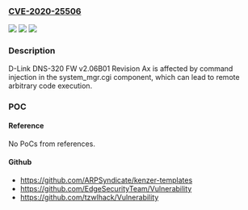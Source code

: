### [CVE-2020-25506](https://cve.mitre.org/cgi-bin/cvename.cgi?name=CVE-2020-25506)
![](https://img.shields.io/static/v1?label=Product&message=n%2Fa&color=blue)
![](https://img.shields.io/static/v1?label=Version&message=n%2Fa&color=blue)
![](https://img.shields.io/static/v1?label=Vulnerability&message=n%2Fa&color=brighgreen)

### Description

D-Link DNS-320 FW v2.06B01 Revision Ax is affected by command injection in the system_mgr.cgi component, which can lead to remote arbitrary code execution.

### POC

#### Reference
No PoCs from references.

#### Github
- https://github.com/ARPSyndicate/kenzer-templates
- https://github.com/EdgeSecurityTeam/Vulnerability
- https://github.com/tzwlhack/Vulnerability

